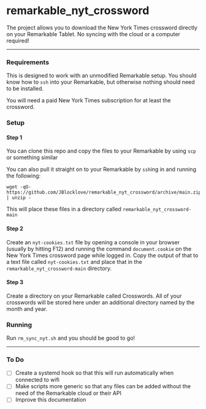 # remarkable_nyt_crossword

The project allows you to download the New York Times crossword directly on your Remarkable Tablet. No syncing with the cloud or a computer required!

---

### Requirements
This is designed to work with an unmodified Remarkable setup. You should know how to `ssh` into your Remarkable, but otherwise nothing should need to be installed.

You will need a paid New York Times subscription for at least the crossword.

### Setup
#### Step 1
  You can clone this repo and copy the files to your Remarkable by using `scp` or something similar

  You can also pull it straight on to your Remarkable by `ssh`ing in and running the following:
  ```
  wget -qO- https://github.com/JBlocklove/remarkable_nyt_crossword/archive/main.zip | unzip -
  ```
  This will place these files in a directory called `remarkable_nyt_crossword-main`
  
#### Step 2
  Create an `nyt-cookies.txt` file by opening a console in your browser (usually by hitting F12) and running the command `document.cookie` on the New York Times crossword page while logged in. Copy the output of that to a text file called `nyt-cookies.txt` and place that in the `remarkable_nyt_crossword-main` directory.

#### Step 3
  Create a directory on your Remarkable called Crosswords. All of your crosswords will be stored here under an additional directory named by the month and year.
  
### Running
Run `rm_sync_nyt.sh` and you should be good to go!

---

### To Do
 - [ ] Create a systemd hook so that this will run automatically when connected to wifi
 - [ ] Make scripts more generic so that any files can be added without the need of the Remarkable cloud or their API
 - [ ] Improve this documentation
